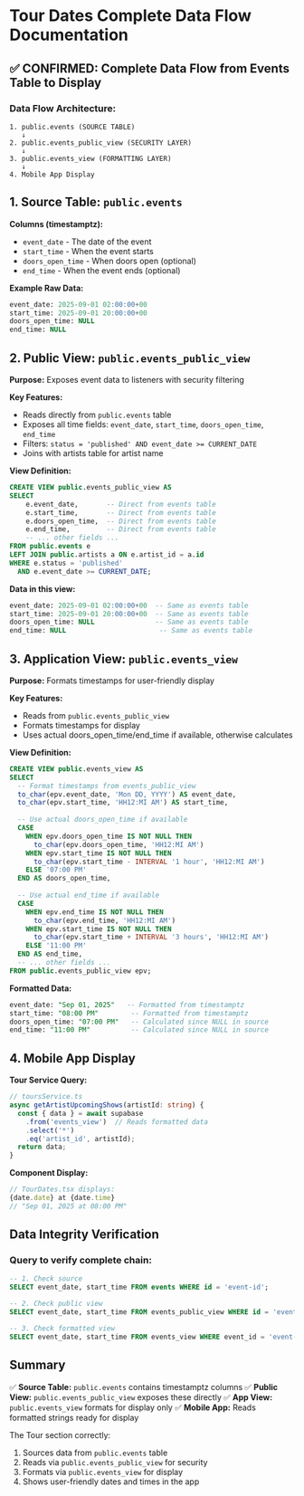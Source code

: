 # Tour Dates Complete Data Flow Documentation

## ✅ CONFIRMED: Complete Data Flow from Events Table to Display

### Data Flow Architecture:

```
1. public.events (SOURCE TABLE)
   ↓
2. public.events_public_view (SECURITY LAYER)
   ↓
3. public.events_view (FORMATTING LAYER)
   ↓
4. Mobile App Display
```

## 1. Source Table: `public.events`

**Columns (timestamptz):**
- `event_date` - The date of the event
- `start_time` - When the event starts
- `doors_open_time` - When doors open (optional)
- `end_time` - When the event ends (optional)

**Example Raw Data:**
```sql
event_date: 2025-09-01 02:00:00+00
start_time: 2025-09-01 20:00:00+00
doors_open_time: NULL
end_time: NULL
```

## 2. Public View: `public.events_public_view`

**Purpose:** Exposes event data to listeners with security filtering

**Key Features:**
- Reads directly from `public.events` table
- Exposes all time fields: `event_date`, `start_time`, `doors_open_time`, `end_time`
- Filters: `status = 'published' AND event_date >= CURRENT_DATE`
- Joins with artists table for artist name

**View Definition:**
```sql
CREATE VIEW public.events_public_view AS
SELECT 
    e.event_date,       -- Direct from events table
    e.start_time,       -- Direct from events table
    e.doors_open_time,  -- Direct from events table
    e.end_time,         -- Direct from events table
    -- ... other fields ...
FROM public.events e
LEFT JOIN public.artists a ON e.artist_id = a.id
WHERE e.status = 'published' 
  AND e.event_date >= CURRENT_DATE;
```

**Data in this view:**
```sql
event_date: 2025-09-01 02:00:00+00  -- Same as events table
start_time: 2025-09-01 20:00:00+00  -- Same as events table
doors_open_time: NULL               -- Same as events table
end_time: NULL                       -- Same as events table
```

## 3. Application View: `public.events_view`

**Purpose:** Formats timestamps for user-friendly display

**Key Features:**
- Reads from `public.events_public_view`
- Formats timestamps for display
- Uses actual doors_open_time/end_time if available, otherwise calculates

**View Definition:**
```sql
CREATE VIEW public.events_view AS
SELECT 
  -- Format timestamps from events_public_view
  to_char(epv.event_date, 'Mon DD, YYYY') AS event_date,
  to_char(epv.start_time, 'HH12:MI AM') AS start_time,
  
  -- Use actual doors_open_time if available
  CASE 
    WHEN epv.doors_open_time IS NOT NULL THEN
      to_char(epv.doors_open_time, 'HH12:MI AM')
    WHEN epv.start_time IS NOT NULL THEN
      to_char(epv.start_time - INTERVAL '1 hour', 'HH12:MI AM')
    ELSE '07:00 PM'
  END AS doors_open_time,
  
  -- Use actual end_time if available
  CASE 
    WHEN epv.end_time IS NOT NULL THEN
      to_char(epv.end_time, 'HH12:MI AM')
    WHEN epv.start_time IS NOT NULL THEN
      to_char(epv.start_time + INTERVAL '3 hours', 'HH12:MI AM')
    ELSE '11:00 PM'
  END AS end_time,
  -- ... other fields ...
FROM public.events_public_view epv;
```

**Formatted Data:**
```sql
event_date: "Sep 01, 2025"   -- Formatted from timestamptz
start_time: "08:00 PM"        -- Formatted from timestamptz
doors_open_time: "07:00 PM"   -- Calculated since NULL in source
end_time: "11:00 PM"          -- Calculated since NULL in source
```

## 4. Mobile App Display

**Tour Service Query:**
```typescript
// toursService.ts
async getArtistUpcomingShows(artistId: string) {
  const { data } = await supabase
    .from('events_view')  // Reads formatted data
    .select('*')
    .eq('artist_id', artistId);
  return data;
}
```

**Component Display:**
```typescript
// TourDates.tsx displays:
{date.date} at {date.time}
// "Sep 01, 2025 at 08:00 PM"
```

## Data Integrity Verification

### Query to verify complete chain:
```sql
-- 1. Check source
SELECT event_date, start_time FROM events WHERE id = 'event-id';

-- 2. Check public view
SELECT event_date, start_time FROM events_public_view WHERE id = 'event-id';

-- 3. Check formatted view
SELECT event_date, start_time FROM events_view WHERE event_id = 'event-id';
```

## Summary

✅ **Source Table:** `public.events` contains timestamptz columns
✅ **Public View:** `public.events_public_view` exposes these directly
✅ **App View:** `public.events_view` formats for display only
✅ **Mobile App:** Reads formatted strings ready for display

The Tour section correctly:
1. Sources data from `public.events` table
2. Reads via `public.events_public_view` for security
3. Formats via `public.events_view` for display
4. Shows user-friendly dates and times in the app

